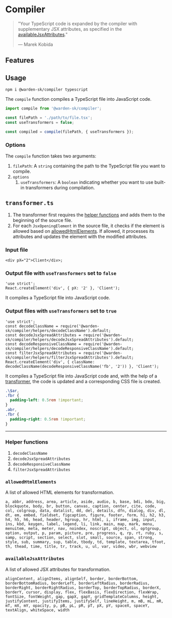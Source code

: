 # Compiler

> "Your TypeScript code is expanded by the compiler with supplementary JSX attributes, as specified in the [availableJsxAttributes](#availablejsxattributes)."
> 
> — Marek Kobida

## Features

## Usage

`npm i @warden-sk/compiler typescript`

The `compile` function compiles a TypeScript file into JavaScript code.

```ts
import compile from '@warden-sk/compiler';

const filePath = './path/to/file.tsx';
const useTransformers = false;

const compiled = compile(filePath, { useTransformers });
```

### Options

The `compile` function takes two arguments:

1. `filePath`: A `string` containing the path to the TypeScript file you want to compile.
2. `options`
   1. `useTransformers`: A `boolean` indicating whether you want to use built-in transformers during compilation.

## `transformer.ts`

1. The transformer first requires the [helper functions](#helper-functions) and adds them to the beginning of the source file.
2. For each `JsxOpeningElement` in the source file, it checks if the element is allowed based on [allowedHtmlElements](#allowedhtmlelements). If allowed, it processes its attributes and updates the element with the modified attributes.

### Input file

```tsx
<div pX="2">Client</div>;
```

### Output file with `useTransformers` set to `false`

```tsx
'use strict';
React.createElement('div', { pX: '2' }, 'Client');
```

It compiles a TypeScript file into JavaScript code.

### Output files with `useTransformers` set to `true`

```tsx
'use strict';
const decodeClassName = require('@warden-sk/compiler/helpers/decodeClassName').default;
const decodeJsxSpreadAttributes = require('@warden-sk/compiler/helpers/decodeJsxSpreadAttributes').default;
const decodeResponsiveClassName = require('@warden-sk/compiler/helpers/decodeResponsiveClassName').default;
const filterJsxSpreadAttributes = require('@warden-sk/compiler/helpers/filterJsxSpreadAttributes').default;
React.createElement('div', { className: decodeClassName(decodeResponsiveClassName('fb', '2')) }, 'Client');
```

It compiles a TypeScript file into JavaScript code and, with the help of a [transformer](#transformerts), the code is updated and a corresponding CSS file is created.

```css
.\$ar,
.fbr {
  padding-left: 0.5rem !important;
}
.abr,
.fbr {
  padding-right: 0.5rem !important;
}
```

---

### Helper functions

1. `decodeClassName`
2. `decodeJsxSpreadAttributes`
3. `decodeResponsiveClassName`
4. `filterJsxSpreadAttributes`

### `allowedHtmlElements`

A list of allowed HTML elements for transformation.

`a, abbr, address, area, article, aside, audio, b, base, bdi, bdo, big, blockquote, body, br, button, canvas, caption, center, cite, code, col, colgroup, data, datalist, dd, del, details, dfn, dialog, div, dl, dt, em, embed, fieldset, figcaption, figure, footer, form, h1, h2, h3, h4, h5, h6, head, header, hgroup, hr, html, i, iframe, img, input, ins, kbd, keygen, label, legend, li, link, main, map, mark, menu, menuitem, meta, meter, nav, noindex, noscript, object, ol, optgroup, option, output, p, param, picture, pre, progress, q, rp, rt, ruby, s, samp, script, section, select, slot, small, source, span, strong, style, sub, summary, sup, table, tbody, td, template, textarea, tfoot, th, thead, time, title, tr, track, u, ul, var, video, wbr, webview`

### `availableJsxAttributes`

A list of allowed JSX attributes for transformation.

`alignContent, alignItems, alignSelf, border, borderBottom, borderBottomRadius, borderLeft, borderLeftRadius, borderRadius, borderRight, borderRightRadius, borderTop, borderTopRadius, borderX, borderY, cursor, display, flex, flexBasis, flexDirection, flexWrap, fontSize, fontWeight, gap, gapX, gapY, gridTemplateColumns, height, justifyContent, justifyItems, justifySelf, lineHeight, m, mB, mL, mR, mT, mX, mY, opacity, p, pB, pL, pR, pT, pX, pY, spaceX, spaceY, textAlign, whiteSpace, width`
